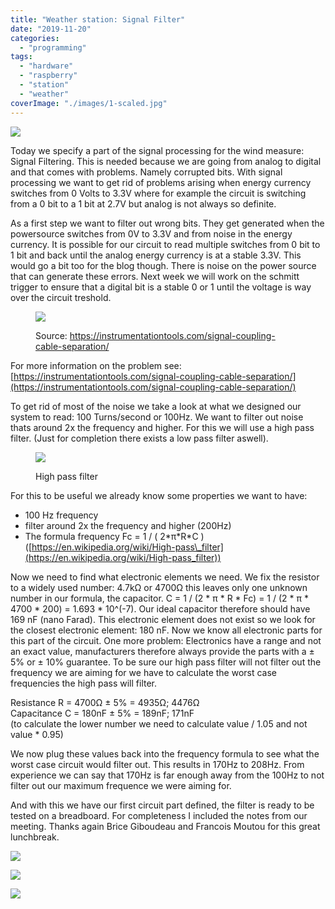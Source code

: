 ```yaml
---
title: "Weather station: Signal Filter"
date: "2019-11-20"
categories: 
  - "programming"
tags: 
  - "hardware"
  - "raspberry"
  - "station"
  - "weather"
coverImage: "./images/1-scaled.jpg"
---
```


![](./images/Probe_Wind.png)

Today we specify a part of the signal processing for the wind measure: Signal Filtering. This is needed because we are going from analog to digital and that comes with problems. Namely corrupted bits. With signal processing we want to get rid of problems arising when energy currency switches from 0 Volts to 3.3V where for example the circuit is switching from a 0 bit to a 1 bit at 2.7V but analog is not always so definite.

As a first step we want to filter out wrong bits. They get generated when the powersource switches from 0V to 3.3V and from noise in the energy currency. It is possible for our circuit to read multiple switches from 0 bit to 1 bit and back until the analog energy currency is at a stable 3.3V. This would go a bit too for the blog though. There is noise on the power source that can generate these errors. Next week we will work on the schmitt trigger to ensure that a digital bit is a stable 0 or 1 until the voltage is way over the circuit treshold.

<figure>

![](./images/instrumentationtools.com_analog-signal-with-noise-449x304.png)

<figcaption>

Source: https://instrumentationtools.com/signal-coupling-cable-separation/

</figcaption>

</figure>

For more information on the problem see: [https://instrumentationtools.com/signal-coupling-cable-separation/](https://instrumentationtools.com/signal-coupling-cable-separation/)

To get rid of most of the noise we take a look at what we designed our system to read: 100 Turns/second or 100Hz. We want to filter out noise thats around 2x the frequency and higher. For this we will use a high pass filter. (Just for completion there exists a low pass filter aswell).

<figure>

![](./images/2880px-High_pass_filter.svg_-scaled.png)

<figcaption>

High pass filter

</figcaption>

</figure>

For this to be useful we already know some properties we want to have:

- 100 Hz frequency
- filter around 2x the frequency and higher (200Hz)
- The formula frequency Fc = 1 / ( 2\*π\*R\*C ) ([https://en.wikipedia.org/wiki/High-pass\_filter](https://en.wikipedia.org/wiki/High-pass_filter))

Now we need to find what electronic elements we need. We fix the resistor to a widely used number: 4.7kΩ or 4700Ω this leaves only one unknown number in our formula, the capacitor. C = 1 / (2 \* π \* R \* Fc) = 1 / (2 \* π \* 4700 \* 200) = 1.693 \* 10^(-7). Our ideal capacitor therefore should have 169 nF (nano Farad). This electronic element does not exist so we look for the closest electronic element: 180 nF. Now we know all electronic parts for this part of the circuit. One more problem: Electronics have a range and not an exact value, manufacturers therefore always provide the parts with a ± 5% or ± 10% guarantee. To be sure our high pass filter will not filter out the frequency we are aiming for we have to calculate the worst case frequencies the high pass will filter.

Resistance R = 4700Ω ± 5% = 4935Ω; 4476Ω  
Capacitance C = 180nF ± 5% = 189nF; 171nF  
(to calculate the lower number we need to calculate value / 1.05 and not value \* 0.95)

We now plug these values back into the frequency formula to see what the worst case circuit would filter out. This results in 170Hz to 208Hz. From experience we can say that 170Hz is far enough away from the 100Hz to not filter out our maximum frequence we were aiming for.

And with this we have our first circuit part defined, the filter is ready to be tested on a breadboard. For completeness I included the notes from our meeting. Thanks again Brice Giboudeau and Francois Moutou for this great lunchbreak.

![](./images/IMG_20191119_173220-scaled.jpg)

![](./images/IMG_20191119_173226-scaled.jpg)

![](./images/IMG_20191119_173230-scaled.jpg)
